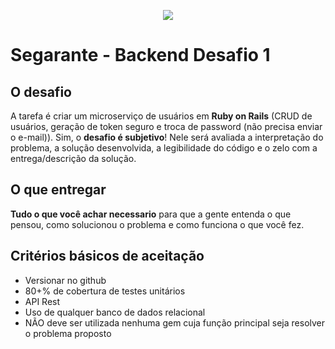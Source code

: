 <p align="center">
  <img src="https://github.com/segarante/interview-cases/banner_segarante.jpg">
</p>

# Segarante - Backend Desafio 1

## O desafio

A tarefa é criar um microserviço de usuários em **Ruby on Rails** (CRUD de usuários, geração de token seguro e troca de password (não precisa enviar o e-mail)). Sim, o **desafio é subjetivo**! Nele será avaliada a interpretação do problema, a solução desenvolvida, a legibilidade do código e o zelo com a entrega/descrição da solução.

## O que entregar

**Tudo o que você achar necessario** para que a gente entenda o que pensou, como solucionou o problema e como funciona o que você fez.

## Critérios básicos de aceitação

- Versionar no github
- 80+% de cobertura de testes unitários
- API Rest
- Uso de qualquer banco de dados relacional
- NÃO deve ser utilizada nenhuma gem cuja função principal seja resolver o problema proposto
